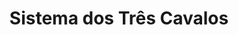 ---
title: Sistema dos Três Cavalos
tags:
  - Átomo
aliases:
  - Sistema dos Três Cavalos
draft: true
created_at: 2024-07-12T20:04:14-03:00
updated_at: 2025-02-08T22:36:15-03:00
---